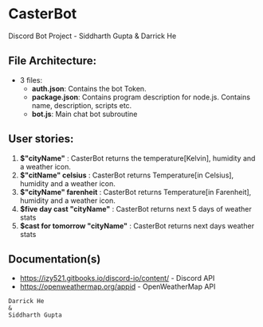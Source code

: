 # CasterBot
Discord Bot Project - Siddharth Gupta & Darrick He

## File Architecture:
  - 3 files:
    - **auth.json**: Contains the bot Token.
    - **package.json**: Contains program description for node.js. Contains name, description, scripts etc.
    - **bot.js**: Main chat bot subroutine
## User stories:
  1. __$"cityName"__ : CasterBot returns the temperature[Kelvin], humidity and a weather icon.
  2. __$"citName" celsius__ : CasterBot returns Temperature[in Celsius], humidity and a weather icon.
  3. __$"cityName" farenheit__ : CasterBot returns Temperature[in Farenheit], humidity and a weather icon.
  4. __$five day cast "cityName"__ : CasterBot returns next 5 days of weather stats
  5. __$cast for tomorrow "cityName"__ : CasterBot returns next days weather stats


## Documentation(s)
  - https://izy521.gitbooks.io/discord-io/content/ - Discord API
  - https://openweathermap.org/appid - OpenWeatherMap API
 
```
Darrick He
&
Siddharth Gupta
```
